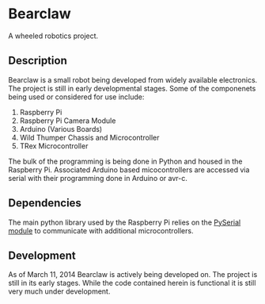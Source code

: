 Bearclaw
========

A wheeled robotics project.

## Description

Bearclaw is a small robot being developed from widely available electronics. The project is still in early developmental stages. Some of the componenets being used or considered for use include:
 1. Raspberry Pi
 2. Raspberry Pi Camera Module
 3. Arduino (Various Boards)
 4. Wild Thumper Chassis and Microcontroller
 5. TRex Microcontroller

The bulk of the programming is being done in Python and housed in the Raspberry Pi. Associated Arduino based micocontrollers are accessed via serial with their programming done in Arduino or avr-c.

## Dependencies
The main python library used by the Raspberry Pi relies on the [PySerial module](http://pyserial.sourceforge.net/) to communicate with additional microcontrollers.

## Development
As of March 11, 2014 Bearclaw is actively being developed on. The project is still in its early stages. While the code contained herein is functional it is still very much under development.